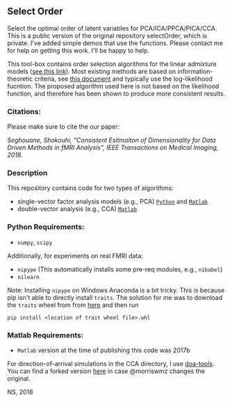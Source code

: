 ## Select Order
Select the optimal order of latent variables for PCA/ICA/PPCA/PICA/CCA.
This is a public version of the original repository selectOrder, which is private. I've added simple demos that use the functions. Please contact me for help on getting this work. I'll be happy to help. 

This tool-box contains order selection algorithms for the linear admixture models ([see this link](https://github.com/idnavid/selectOrder/blob/master/notes/disecting_correlation.pdf)).
Most existing methods are based on information-theoretic criteria, see [this document](https://github.com/idnavid/selectOrder/blob/master/notes/deriving_aic.pdf) and typically use the log-likelihood fucntion. The proposed algorithm used here is not based on the likelihood function, and therefore 
has been shown to produce more consistent results. 

### Citations:
Please make sure to cite the our paper:

*Seghouane, Shokouhi, "Consistent Esitmaiton of Dimensionality for Data Driven Methods in fMRI Analysis", IEEE Transactions on Medical Imaging, 2018.*


### Description
This repository contains code for two types of algorithms: 
- single-vector factor analysis models (e.g., PCA) [`Python`](https://github.com/idnavid/selectOrder_public/tree/master/code/standard/python) and [`Matlab`](https://github.com/idnavid/selectOrder_public/tree/master/code/standard/matlab)
- double-vector analysis (e.g., CCA) [`Matlab`](https://github.com/idnavid/selectOrder_public/tree/master/code/cca/matlab)

### Python Requirements: 
- `numpy`, `scipy`

Additionally, for experiments on real FMRI data: 
- `nipype` (This automatically installs some pre-req modules, e.g., `nibabel`)
- `nilearn`

Note: Installing `nipype` on Windows Anaconda is a bit tricky. 
This is because pip isn't able to directly install `traits`. 
The solution for me was to download the `traits` wheel from from [here](https://www.lfd.uci.edu/~gohlke/pythonlibs/)
and then run 

`pip install <location of trait wheel file>.whl`

### Matlab Requirements:
- `Matlab` version at the time of publishing this code was 2017b

For direction-of-arrival simulations in the CCA directory, I use [doa-tools](https://github.com/morriswmz/doa-tools.git). You can find a forked version [here](https://github.com/idnavid/doa-tools) in case @morriswmz changes the original. 

NS, 2018

